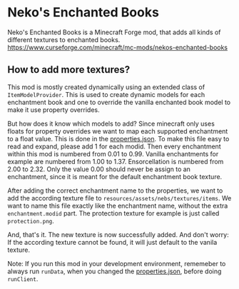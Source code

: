 # Neko's Enchanted Books
Neko's Enchanted Books is a Minecraft Forge mod, that adds all kinds of different textures to enchanted books.
https://www.curseforge.com/minecraft/mc-mods/nekos-enchanted-books

## How to add more textures?
This mod is mostly created dynamically using an extended class of ```ItemModelProvider```. This is used to create dynamic models for each enchantment book and one to override the vanilla enchanted book model to make it use property overrides.

But how does it know which models to add? Since minecraft only uses floats for property overrides we want to map each supported enchantment to a float value. This is done in the [properties.json](https://github.com/CGessinger/Nekos-Enchanted-Books/tree/master/src/main/resources/assets/nebs/models/properties.json). To make this file easy to read and expand, please add 1 for each modid. Then every enchantment within this mod is numbered from 0.01 to 0.99. Vanilla enchantments for example are numbered from 1.00 to 1.37. Ensorcellation is numbered from 2.00 to 2.32. Only the value 0.00 should never be assign to an enchantment, since it is meant for the default enchantment book texture.

After adding the correct enchantment name to the properties, we want to add the according texture file to ```resources/assets/nebs/textures/items```. We want to name this file exactly like the enchantment name, without the extra ```enchantment.modid``` part. The protection texture for example is just called ```protection.png```.

And, that's it. The new texture is now successfully added. And don't worry: If the according texture cannot be found, it will just default to the vanila texture.

Note: If you run this mod in your development environment, rememeber to always run ```runData```, when you changed the [properties.json](https://github.com/CGessinger/Nekos-Enchanted-Books/tree/master/src/main/resources/assets/nebs/models/properties.json), before doing ```runClient```.
